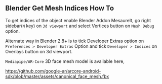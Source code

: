 ## Blender Get Mesh Indices How To

To get indices of the object enable Blender Addon MesaureIt, go right sidebar(`N` key) on `3d viewport` and select Vertices button on `Mesh Debug` option.

Alternate way in Blender 2.8+ is to tick Developer Extras option on `Preferences > Developer Extras` Option and tick `Developer > Indices` on Overlays button on 3d viewport.


`Mediapipe/AR-Core` 3D face mesh model is available here,

https://github.com/google-ar/arcore-android-sdk/blob/master/assets/canonical_face_mesh.fbx
